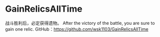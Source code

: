 # GainRelicsAllTime
战斗胜利后，必定获得遗物。 After the victory of the battle, you are sure to gain one relic.   GitHub：https://github.com/wsk1103/GainRelicsAllTime
